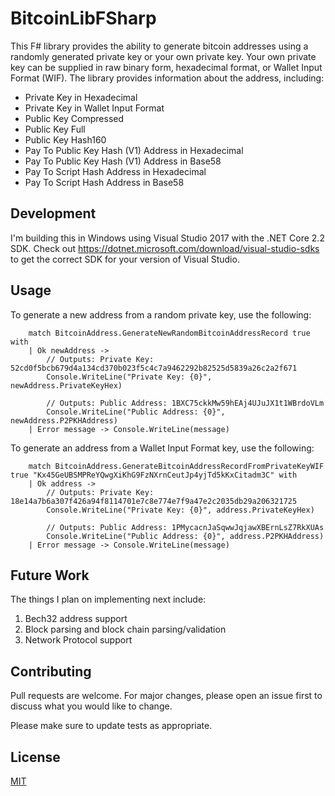 # BitcoinLibFSharp

This F# library provides the ability to generate bitcoin addresses using a randomly generated private key or your own private key. Your own private key can be supplied in raw binary form, hexadecimal format, or Wallet Input Format (WIF). The library provides information about the address, including: 
* Private Key in Hexadecimal
* Private Key in Wallet Input Format
* Public Key Compressed
* Public Key Full
* Public Key Hash160
* Pay To Public Key Hash (V1) Address in Hexadecimal
* Pay To Public Key Hash (V1) Address in Base58
* Pay To Script Hash Address in Hexadecimal
* Pay To Script Hash Address in Base58

## Development

I'm building this in Windows using Visual Studio 2017 with the .NET Core 2.2 SDK.
Check out https://dotnet.microsoft.com/download/visual-studio-sdks to get the correct SDK for your version of Visual Studio.

## Usage

To generate a new address from a random private key, use the following:
```f#
    match BitcoinAddress.GenerateNewRandomBitcoinAddressRecord true with
    | Ok newAddress ->
        // Outputs: Private Key: 52cd0f5bcb679d4a134cd370b023f5c4c7a9462292b82525d5839a26c2a2f671 
        Console.WriteLine("Private Key: {0}", newAddress.PrivateKeyHex)
    
        // Outputs: Public Address: 1BXC75ckkMw59hEAj4UJuJX1t1WBrdoVLm
        Console.WriteLine("Public Address: {0}", newAddress.P2PKHAddress)
    | Error message -> Console.WriteLine(message)
```

To generate an address from a Wallet Input Format key, use the following:
```f#
    match BitcoinAddress.GenerateBitcoinAddressRecordFromPrivateKeyWIF true "Kx45GeUBSMPReYQwgXiKhG9FzNXrnCeutJp4yjTd5kKxCitadm3C" with
    | Ok address ->     
        // Outputs: Private Key: 18e14a7b6a307f426a94f8114701e7c8e774e7f9a47e2c2035db29a206321725 
        Console.WriteLine("Private Key: {0}", address.PrivateKeyHex)
    
        // Outputs: Public Address: 1PMycacnJaSqwwJqjawXBErnLsZ7RkXUAs
        Console.WriteLine("Public Address: {0}", address.P2PKHAddress)
    | Error message -> Console.WriteLine(message)
```

## Future Work
The things I plan on implementing next include:
1) Bech32 address support
2) Block parsing and block chain parsing/validation
3) Network Protocol support

## Contributing
Pull requests are welcome. For major changes, please open an issue first to discuss what you would like to change.

Please make sure to update tests as appropriate.

## License
[MIT](https://choosealicense.com/licenses/mit/)
